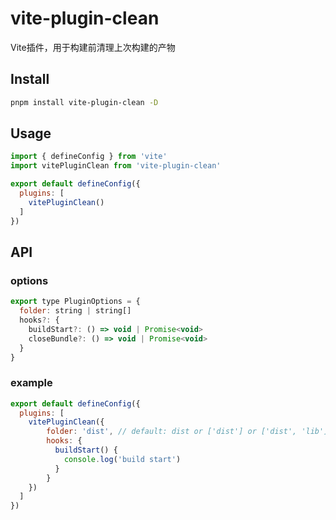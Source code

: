 # vite-plugin-clean
Vite插件，用于构建前清理上次构建的产物

## Install
```bash
pnpm install vite-plugin-clean -D
```

## Usage
```js
import { defineConfig } from 'vite'
import vitePluginClean from 'vite-plugin-clean'

export default defineConfig({
  plugins: [
    vitePluginClean()
  ]
})
```

## API

### options

```js
export type PluginOptions = {
  folder: string | string[]
  hooks?: {
    buildStart?: () => void | Promise<void>
    closeBundle?: () => void | Promise<void>
  }
}
```
### example
```js
export default defineConfig({
  plugins: [
    vitePluginClean({
        folder: 'dist', // default: dist or ['dist'] or ['dist', 'lib']
        hooks: {
          buildStart() {
            console.log('build start')
          }
        }
    })
  ]
})
```